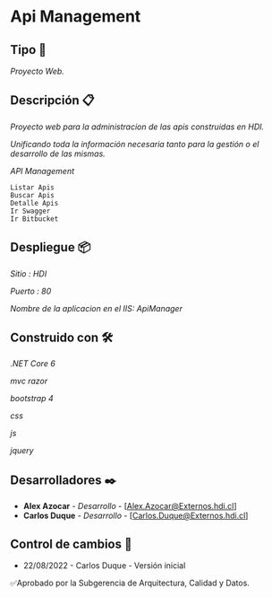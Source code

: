 # Api Management

## Tipo 📖

_Proyecto Web._ 


## Descripción 📋

_Proyecto web para la administracion de las apis construidas en HDI._ 

_Unificando toda la información necesaria tanto para la gestión o el desarrollo de las mismas._

_API Management_

	Listar Apis
    Buscar Apis
    Detalle Apis
    Ir Swagger
    Ir Bitbucket


## Despliegue 📦

_Sitio : HDI_

_Puerto : 80_

_Nombre de la aplicacion en el IIS: ApiManager_


## Construido con 🛠️

_.NET Core 6_

_mvc razor_

_bootstrap 4_

_css_

_js_

_jquery_


## Desarrolladores ✒️

* **Alex Azocar** - *Desarrollo* - [Alex.Azocar@Externos.hdi.cl]
* **Carlos Duque** - *Desarrollo* - [Carlos.Duque@Externos.hdi.cl]


## Control de cambios 📌

* 22/08/2022 - Carlos Duque - Versión inicial


✅Aprobado por la Subgerencia de Arquitectura, Calidad y Datos.
